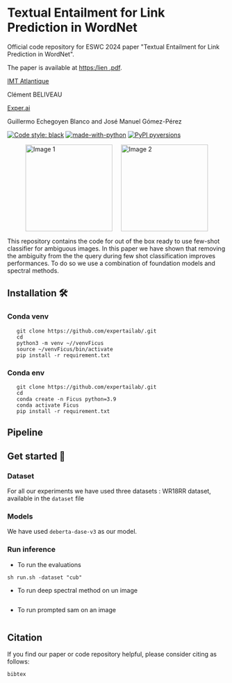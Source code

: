 # Textual Entailment for Link Prediction in WordNet


Official code repository for ESWC 2024 paper 
"Textual Entailment for Link Prediction in WordNet". 

The paper is available at [https:/lien .pdf](https://.pdf).

[IMT Atlantique](https://www.imt-atlantique.fr/en) 

Clément BELIVEAU


[Exper.ai](https://www.expert.ai)

Guillermo Echegoyen Blanco and
José Manuel Gómez-Pérez

[![Code style: black](https://img.shields.io/badge/code%20style-black-000000.svg?style=flat-square)](https://github.com/ambv/black)
[![made-with-python](https://img.shields.io/badge/Made%20with-Python-1f425f.svg)](https://www.python.org/)
[![PyPI pyversions](https://img.shields.io/pypi/pyversions/ansicolortags.svg)](https://pypi.python.org/pypi/ansicolortags/)


<html> 
	<head> 
		<style> .image-container { 
			display: flex;
			 justify-content: center; 
			 } 
			 .image-container img { 
			 margin: 0 10px; /* Adjust the margin as needed */ height: 200px; /* Set the height, width will scale proportionally */ }
         </style> 
	</head>
<body> 
	<div class="image-container"> 
		<img src="https://www.pole-emc2.fr/app/uploads/logos_adherents/91fff3f6-c993-67c6-68ae-53957c2f623d-768x522.png" alt="Image 1" height="200">
		<img src="https://www.expert.ai/wp-content/uploads/2020/09/logo-new.png" alt="Image 2" height="100"> 
	</div> 
</body>
</html>


This repository contains the code for out of the box ready to use few-shot classifier for ambiguous images. In this paper we have shown that removing the ambiguity from the the query during few shot classification improves performances. To do so we use a combination of foundation models and spectral methods. 
## Installation 🛠 

### Conda venv

```[bash]
   git clone https://github.com/expertailab/.git
   cd 
   python3 -m venv ~//venvFicus
   source ~/venvFicus/bin/activate
   pip install -r requirement.txt
```
### Conda env 

```[bash]
   git clone https://github.com/expertailab/.git
   cd 
   conda create -n Ficus python=3.9
   conda activate Ficus
   pip install -r requirement.txt
```
## Pipeline 



## Get started 🚀

### Dataset 

For all our experiments we have used three datasets  : WR18RR dataset, available in the `dataset` file
### Models 

We have used `deberta-dase-v3` as our model. 

### Run inference

- To run the evaluations  
```[bash]
sh run.sh -dataset "cub"
```
- To run deep spectral method on un image
```[bash]

```



- To run prompted sam on an image
```[bash]

```


## Citation

If you find our paper or code repository helpful, please consider citing as follows:

```
bibtex
```
